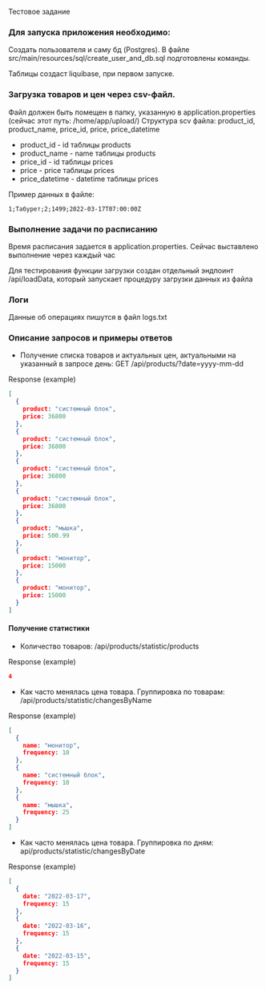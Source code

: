 Тестовое задание

### Для запуска приложения необходимо:

Создать пользователя и саму бд (Postgres). В файле src/main/resources/sql/create_user_and_db.sql подготовлены команды.

Таблицы создаст liquibase, при первом запуске.

### Загрузка товаров и цен через csv-файл.

Файл должен быть помещен в папку, указанную в application.properties (сейчас этот путь: /home/app/upload/)
Структура scv файла:
product_id, product_name, price_id, price, price_datetime

* product_id - id таблицы products
* product_name - name таблицы products
* price_id - id таблицы prices
* price - price таблицы prices
* price_datetime - datetime таблицы prices

Пример данных в файле:

`1;Табурет;2;1499;2022-03-17T07:00:00Z`

### Выполнение задачи по расписанию

Время расписания задается в application.properties. Сейчас выставлено выполнение через каждый час

Для тестирования функции загрузки создан отдельный эндпоинт /api/loadData, который запускает процедуру загрузки данных из файла
### Логи

Данные об операциях пишутся в файл logs.txt

### Описание запросов и примеры ответов

* Получение списка товаров и актуальных цен, актуальными на указанный в запросе день:
  GET /api/products/?date=yyyy-mm-dd

Response (example)

```json
[
  {
    product: "системный блок",
    price: 36800
  },
  {
    product: "системный блок",
    price: 36800
  },
  {
    product: "системный блок",
    price: 36800
  },
  {
    product: "системный блок",
    price: 36800
  },
  {
    product: "мышка",
    price: 500.99
  },
  {
    product: "монитор",
    price: 15000
  },
  {
    product: "монитор",
    price: 15000
  }
]
```

#### Получение статистики

* Количество товаров: /api/products/statistic/products

Response (example)

```json
4
```

* Как часто менялась цена товара. Группировка по товарам: /api/products/statistic/changesByName

Response (example)

```json
[
  {
    name: "монитор",
    frequency: 10
  },
  {
    name: "системный блок",
    frequency: 10
  },
  {
    name: "мышка",
    frequency: 25
  }
]
```

* Как часто менялась цена товара. Группировка по дням: api/products/statistic/changesByDate

Response (example)

```json
[
  {
    date: "2022-03-17",
    frequency: 15
  },
  {
    date: "2022-03-16",
    frequency: 15
  },
  {
    date: "2022-03-15",
    frequency: 15
  }
]
```




